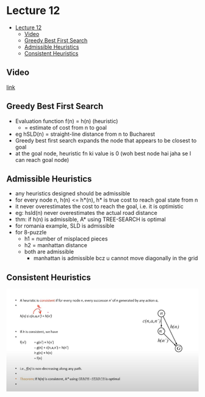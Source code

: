 # Lecture 12

- [Lecture 12](#lecture-12)
  - [Video](#video)
  - [Greedy Best First Search](#greedy-best-first-search)
  - [Admissible Heuristics](#admissible-heuristics)
  - [Consistent Heuristics](#consistent-heuristics)

## Video

[link](https://drive.google.com/file/d/1lTOdmHlBgsf9gxqudlxdixK0_PRK4v7A/view)

## Greedy Best First Search

- Evaluation function f(n) = h(n) (heuristic)
  - = estimate of cost from n to goal
- eg hSLD(n) = straight-line distance from n to Bucharest
- Greedy best first search expands the node that appears to be closest to goal
- at the goal node, heuristic fn ki value is 0 (woh best node hai jaha se I can reach goal node)

## Admissible Heuristics

- any heuristics designed should be admissible
- for every node n, h(n) <= h*(n), h* is true cost to reach goal state from n
- it never overestimates the cost to reach the goal, i.e. it is optimistic
- eg: hsld(n) never overestimates the actual road distance
- thm: if h(n) is admissible, A* using TREE-SEARCH is optimal
- for romania example, SLD is admissible
- for 8-puzzle
  - h1 = number of misplaced pieces
  - h2 = manhattan distance
  - both are admissible
    - manhattan is admissible bcz u cannot move diagonally in the grid

## Consistent Heuristics

![c](ch.png)
